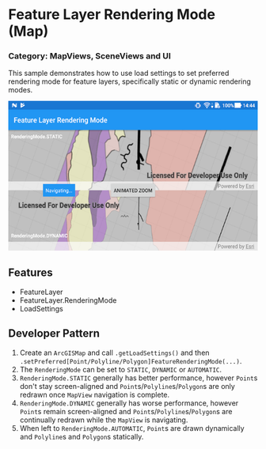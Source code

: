 # Feature Layer Rendering Mode (Map)
### Category: MapViews, SceneViews and UI
This sample demonstrates how to use load settings to set preferred rendering mode for feature layers, specifically static or dynamic rendering modes.

![Feature Layer Rendering Mode App](feature-layer-rendering-mode-map.png)

## Features
* FeatureLayer
* FeatureLayer.RenderingMode
* LoadSettings

## Developer Pattern

1. Create an `ArcGISMap` and call `.getLoadSettings()` and then `.setPreferred[Point/Polyline/Polygon]FeatureRenderingMode(...)`.
1. The `RenderingMode` can be set to `STATIC`, `DYNAMIC` or `AUTOMATIC`.
1. `RenderingMode.STATIC` generally has better performance, however `Point`s don't stay screen-aligned and `Point`s/`Polyline`s/`Polygon`s are only redrawn once `MapView` navigation is complete.
1. `RenderingMode.DYNAMIC` generally has worse performance, however `Point`s remain screen-aligned and `Point`s/`Polyline`s/`Polygon`s are continually redrawn while the `MapView`  is navigating.
1. When left to `RenderingMode.AUTOMATIC`, `Point`s are drawn dynamically and `Polyline`s and `Polygon`s statically.
